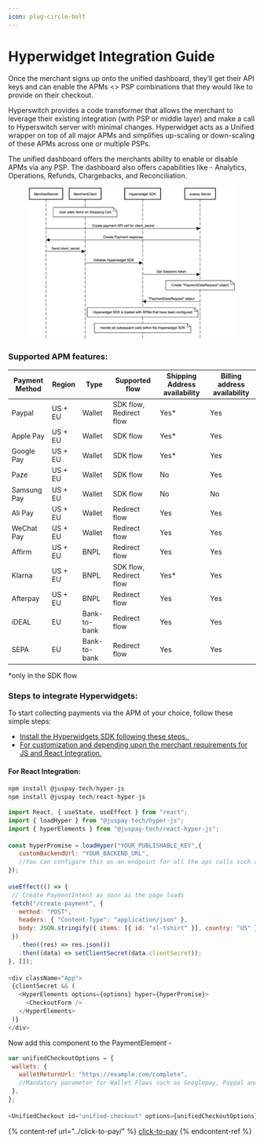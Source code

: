 ```yaml
---
icon: plug-circle-bolt
---
```


# Hyperwidget Integration Guide

Once the merchant signs up onto the unified dashboard, they’ll get their API keys and can enable the APMs <> PSP combinations that they would like to provide on their checkout.&#x20;

Hyperswitch provides a code transformer that allows the merchant to leverage their existing integration (with PSP or middle layer) and make a call to Hyperswitch server with minimal changes. Hyperwidget acts as a Unified wrapper on top of all major APMs and simplifies up-scaling or down-scaling of these APMs across one or multiple PSPs.&#x20;

The unified dashboard offers the merchants ability to enable or disable APMs via any PSP. The dashboard also offers capabilities like - Analytics, Operations, Refunds, Chargebacks, and Reconciliation.

<figure><img src="../../../.gitbook/assets/image (2).png" alt=""><figcaption></figcaption></figure>

### Supported APM features:

| Payment Method | Region  | Type         | Supported flow          | Shipping Address availability | Billing address availability |
| -------------- | ------- | ------------ | ----------------------- | ----------------------------- | ---------------------------- |
| Paypal         | US + EU | Wallet       | SDK flow, Redirect flow | Yes\*                         | Yes                          |
| Apple Pay      | US + EU | Wallet       | SDK flow                | Yes\*                         | Yes                          |
| Google Pay     | US + EU | Wallet       | SDK flow                | Yes\*                         | Yes                          |
| Paze           | US + EU | Wallet       | SDK flow                | No                            | Yes                          |
| Samsung Pay    | US + EU | Wallet       | SDK flow                | No                            | No                           |
| Ali Pay        | US + EU | Wallet       | Redirect flow           | Yes                           | Yes                          |
| WeChat Pay     | US + EU | Wallet       | Redirect flow           | Yes                           | Yes                          |
| Affirm         | US + EU | BNPL         | Redirect flow           | Yes                           | Yes                          |
| Klarna         | US + EU | BNPL         | SDK flow, Redirect flow | Yes\*                         | Yes                          |
| Afterpay       | US + EU | BNPL         | Redirect flow           | Yes                           | Yes                          |
| iDEAL          | EU      | Bank-to-bank | Redirect flow           | Yes                           | Yes                          |
| SEPA           | EU      | Bank-to-bank | Redirect flow           | Yes                           | Yes                          |

\*only in the SDK flow

### Steps to integrate Hyperwidgets:&#x20;

To start collecting payments via the APM of your choice, follow these simple steps: ​

* [Install the Hyperwidgets SDK following these steps. ​](https://docs.hyperswitch.io/hyperswitch-cloud/integration-guide/web/node-and-react)
* [For customization and depending upon the merchant requirements for JS and React Integration.​](https://docs.hyperswitch.io/explore-hyperswitch/merchant-controls/integration-guide/web)

#### For React Integration:

```javascript
npm install @juspay-tech/hyper-js
npm install @juspay-tech/react-hyper-js
```

```javascript
import React, { useState, useEffect } from "react";
import { loadHyper } from "@juspay-tech/hyper-js";
import { hyperElements } from "@juspay-tech/react-hyper-js";
​
const hyperPromise = loadHyper("YOUR_PUBLISHABLE_KEY",{
   customBackendUrl: "YOUR_BACKEND_URL",
   //You can configure this as an endpoint for all the api calls such as session, payments, confirm call.
});
​
useEffect(() => {
 // Create PaymentIntent as soon as the page loads
 fetch("/create-payment", {
   method: "POST",
   headers: { "Content-Type": "application/json" },
   body: JSON.stringify({ items: [{ id: "xl-tshirt" }], country: "US" }),
 })
   .then((res) => res.json())
   .then((data) => setClientSecret(data.clientSecret));
}, []);
​
<div className="App">
 {clientSecret && (
   <HyperElements options={options} hyper={hyperPromise}>
     <CheckoutForm />
   </HyperElements>
 )}
</div>
```

Now add this component to the PaymentElement -&#x20;

```javascript
var unifiedCheckoutOptions = {
 wallets: {
   walletReturnUrl: "https://example.com/complete",
   //Mandatory parameter for Wallet Flows such as Googlepay, Paypal and Applepay
 },
};

<UnifiedCheckout id="unified-checkout" options={unifiedCheckoutOptions} />

```

{% content-ref url="../click-to-pay/" %}
[click-to-pay](../click-to-pay/)
{% endcontent-ref %}
